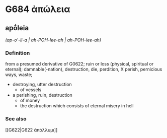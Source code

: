 # G684 ἀπώλεια

## apṓleia

_(ap-o'-li-a | ah-POH-lee-ah | ah-POH-lee-ah)_

### Definition

from a presumed derivative of G0622; ruin or loss (physical, spiritual or eternal); damnable(-nation), destruction, die, perdition, X perish, pernicious ways, waste; 

- destroying, utter destruction
  - of vessels
- a perishing, ruin, destruction
  - of money
  - the destruction which consists of eternal misery in hell

### See also

[[G622|G622 ἀπόλλυμι]]
